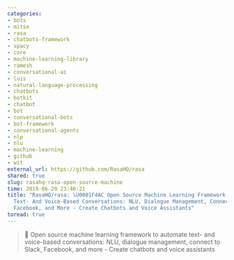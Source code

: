 ```yaml
---
categories:
- bots
- mitie
- rasa
- chatbots-framework
- spacy
- core
- machine-learning-library
- ramesh
- conversational-ai
- luis
- natural-language-processing
- chatbots
- botkit
- chatbot
- bot
- conversational-bots
- bot-framework
- conversational-agents
- nlp
- nlu
- machine-learning
- github
- wit
external_url: https://github.com/RasaHQ/rasa
shared: true
slug: rasahq-rasa-open-source-machine
time: 2019-06-29 23:40:21
title: "RasaHQ/rasa: \U0001F4AC Open Source Machine Learning Framework to Automate
  Text- And Voice-Based Conversations: NLU, Dialogue Management, Connect to Slack,
  Facebook, and More - Create Chatbots and Voice Assistants"
toread: true
---
```


> 💬 Open source machine learning framework to automate text- and voice-based conversations: NLU, dialogue management, connect to Slack, Facebook, and more - Create chatbots and voice assistants